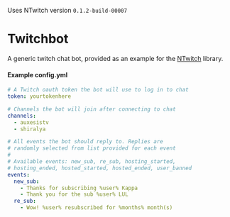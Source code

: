 Uses NTwitch version `0.1.2-build-00007`

# Twitchbot
A generic twitch chat bot, provided as an example for the [NTwitch](https://github.com/Aux/NTwitch) library.

#### Example config.yml
```yaml
# A Twitch oauth token the bot will use to log in to chat
token: yourtokenhere

# Channels the bot will join after connecting to chat
channels:
  - auxesistv
  - shiralya

# All events the bot should reply to. Replies are
# randomly selected from list provided for each event
#
# Available events: new_sub, re_sub, hosting_started, 
# hosting_ended, hosted_started, hosted_ended, user_banned
events:
  new_sub:
    - Thanks for subscribing %user% Kappa
    - Thank you for the sub %user% LUL
  re_sub:
    - Wow! %user% resubscribed for %months% month(s)
```
